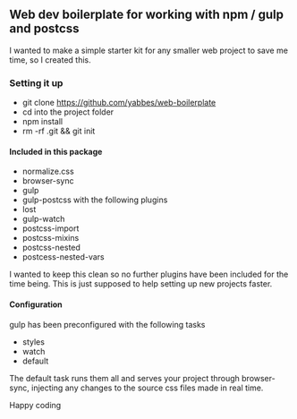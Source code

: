 ## Web dev boilerplate for working with npm / gulp and postcss

I wanted to make a simple starter kit for any smaller web project to save me time, so I created this.

### Setting it up

* git clone https://github.com/yabbes/web-boilerplate
* cd into the project folder
* npm install
* rm -rf .git && git init

#### Included in this package
* normalize.css
* browser-sync
* gulp
* gulp-postcss with the following plugins
 * lost
 * gulp-watch
 * postcss-import
 * postcss-mixins
 * postcss-nested
 * postcess-nested-vars

I wanted to keep this clean so no further plugins have been included for the time being. This is just supposed to help setting up new projects faster.

#### Configuration
gulp has been preconfigured with the following tasks
* styles
* watch
* default

The default task runs them all and serves your project through browser-sync, injecting any changes to the source css files made in real time.

Happy coding
